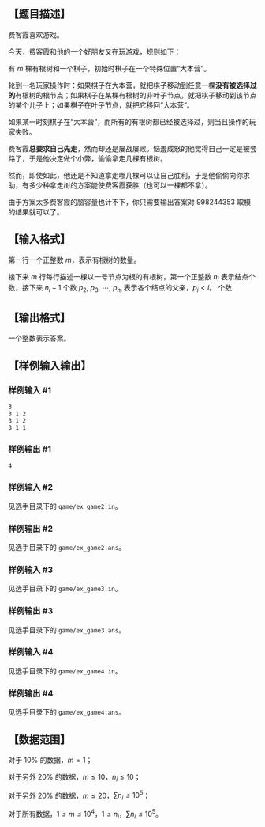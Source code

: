 ## 【题目描述】

费客霞喜欢游戏。

今天，费客霞和他的一个好朋友又在玩游戏，规则如下：

有 $m$ 棵有根树和一个棋子，初始时棋子在一个特殊位置“大本营”。

轮到一名玩家操作时：如果棋子在大本营，就把棋子移动到任意一棵**没有被选择过的**有根树的根节点；如果棋子在某棵有根树的非叶子节点，就把棋子移动到该节点的某个儿子上；如果棋子在叶子节点，就把它移回“大本营”。

如果某一时刻棋子在“大本营”，而所有的有根树都已经被选择过，则当且操作的玩家失败。

费客霞**总要求自己先走**，然而却还是屡战屡败。恼羞成怒的他觉得自己一定是被套路了，于是他决定做个小弊，偷偷拿走几棵有根树。

然而，即使如此，他还是不知道拿走哪几棵可以让自己胜利，于是他偷偷向你求助，有多少种拿走树的方案能使费客霞获胜（也可以一棵都不拿）。

由于方案太多费客霞的脑容量也计不下，你只需要输出答案对 $998244353$ 取模的结果就可以了。

## 【输入格式】

第一行一个正整数 $m$，表示有根树的数量。

接下来 $m$ 行每行描述一棵以一号节点为根的有根树，第一个正整数 $n_i$ 表示结点个数，接下来 $n_i-1$ 个数 $p_2,\ p_3,\ \cdots,\ p_{n_i}$ 表示各个结点的父亲，$p_i < i$。 
个数

## 【输出格式】

一个整数表示答案。

## 【样例输入输出】

### 样例输入 #1

```
3
3 1 2
3 1 2
3 1 1
```

### 样例输出 #1

```
4
```

### 样例输入 #2

见选手目录下的 `game/ex_game2.in`。

### 样例输出 #2

见选手目录下的 `game/ex_game2.ans`。

### 样例输入 #3

见选手目录下的 `game/ex_game3.in`。

### 样例输出 #3

见选手目录下的 `game/ex_game3.ans`。

### 样例输入 #4

见选手目录下的 `game/ex_game4.in`。

### 样例输出 #4

见选手目录下的 `game/ex_game4.ans`。

## 【数据范围】

对于 $10\%$ 的数据，$m=1$；

对于另外 $20\%$ 的数据，$m\leq 10$，$n_i\leq 10$；

对于另外 $20\%$ 的数据，$m\leq 20$，$\sum n_i\leq 10^5$；

对于所有数据，$1\leq m\leq 10^4$，$1\leq n_i$，$\sum n_i\leq 10^5$。
